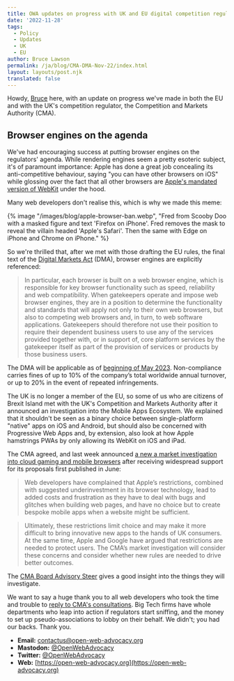 ```yaml
---
title: OWA updates on progress with UK and EU digital competition regulations
date: '2022-11-28'
tags:
  - Policy
  - Updates
  - UK
  - EU
author: Bruce Lawson
permalink: /ja/blog/CMA-DMA-Nov-22/index.html
layout: layouts/post.njk
translated: false
---
```


Howdy, [Bruce](https://brucelawson.co.uk) here, with an update on progress we've made in both the EU and with the UK's competition regulator, the Competition and Markets Authority (CMA).

## Browser engines on the agenda

We've had encouraging success at putting browser engines on the regulators' agenda. While rendering engines seem a pretty esoteric subject, it's of paramount importance: Apple has done a great job concealing its anti-competitive behaviour, saying "you can have other browsers on iOS" while glossing over the fact that all other browsers are [Apple's mandated version of WebKit](https://developer.apple.com/app-store/review/guidelines/#performance:~:text=Apps%20that%20browse%20the%20web%20must%20use%20the%20appropriate%20WebKit%20framework%20and%20WebKit%20Javascript.) under the hood. 

Many web developers don't realise this, which is why we made this meme:

{% image "/images/blog/apple-browser-ban.webp", "Fred from Scooby Doo with a masked figure and text 'Firefox on iPhone'. Fred removes the mask to reveal the villain headed 'Apple's Safari'. Then the same with Edge on iPhone and Chrome on iPhone." %}

So we're thrilled that, after we met with those drafting the EU rules, the final text of the [Digital Markets Act](https://eur-lex.europa.eu/legal-content/EN/TXT/HTML/?uri=CELEX:32022R1925&from=EN) (DMA), browser engines are explicitly referenced:

> In particular, each browser is built on a web browser engine, which is responsible for key browser functionality such as speed, reliability and web compatibility. When gatekeepers operate and impose web browser engines, they are in a position to determine the functionality and standards that will apply not only to their own web browsers, but also to competing web browsers and, in turn, to web software applications. Gatekeepers should therefore not use their position to require their dependent business users to use any of the services provided together with, or in support of, core platform services by the gatekeeper itself as part of the provision of services or products by those business users. 

The DMA will be applicable as of [beginning of May 2023](https://ec.europa.eu/info/strategy/priorities-2019-2024/europe-fit-digital-age/digital-markets-act-ensuring-fair-and-open-digital-markets_en). Non-compliance carries fines of up to 10% of the company’s total worldwide annual turnover, or up to 20% in the event of repeated infringements.

The UK is no longer a member of the EU, so some of us who are citizens of Brexit Island met with the UK's Competition and Markets Authority after it announced an investigation into the Mobile Apps Ecosystem. We explained that it shouldn't be seen as a binary choice between single-platform "native" apps on iOS and Android, but should also be concerned with Progressive Web Apps and, by extension, also look at how Apple hamstrings PWAs by only allowing its WebKit on iOS and iPad.

The CMA agreed, and last week announced [a new a market investigation into cloud gaming and mobile browsers](https://www.gov.uk/government/news/investigation-into-cloud-gaming-and-browsers-to-support-uk-tech-and-consumers) after receiving widespread support for its proposals first published in June:

> Web developers have complained that Apple’s restrictions, combined with suggested underinvestment in its browser technology, lead to added costs and frustration as they have to deal with bugs and glitches when building web pages, and have no choice but to create bespoke mobile apps when a website might be sufficient.

> Ultimately, these restrictions limit choice and may make it more difficult to bring innovative new apps to the hands of UK consumers. At the same time, Apple and Google have argued that restrictions are needed to protect users. The CMA’s market investigation will consider these concerns and consider whether new rules are needed to drive better outcomes.

The [CMA Board Advisory Steer](https://assets.publishing.service.gov.uk/media/637b76478fa8f5771eb23acc/Board_Advisory_Steer_.pdf) gives a good insight into the things they will investigate.

We want to say a huge thank you to all web developers who took the time and trouble to [reply to CMA's consultations](https://www.gov.uk/government/consultations/mobile-browsers-and-cloud-gaming-proposal-to-make-a-market-reference). Big Tech firms have whole departments who leap into action if regulators start sniffing, and the money to set up pseudo-associations to lobby on their behalf. We didn't; you had our backs. Thank you.

- **Email:**        [contactus@open-web-advocacy.org](mailto:contactus@open-web-advocacy.org)
- **Mastodon:**      [@OpenWebAdvocacy](https://mastodon.social/@owa)
- **Twitter:**      [@OpenWebAdvocacy](https://twitter.com/OpenWebAdvocacy)
- **Web:**         [https://open-web-advocacy.org](https://open-web-advocacy.org)
